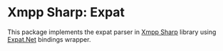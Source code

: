 # Xmpp Sharp: Expat
This package implements the expat parser in [Xmpp Sharp](https://github.com/nathan130200/XmppSharp) library using [Expat.Net](https://www.nuget.org/packages/Expat.Net/) bindings wrapper.